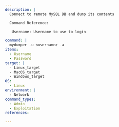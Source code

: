 ```yaml
---
description: |
  Connect to remote MySQL DB and dump its contents

  Command Reference:

   Username: Username to use to login

command: |
  mydumper -u <username> -a
items:
  - Username
  - Password
target: |
  - Linux_target
  - MacOS_target
  - Windows_target
OS:
  - Linux
environment: |
  - Network
command_types:
  - Admin
  - Exploitation
references:

---
```

